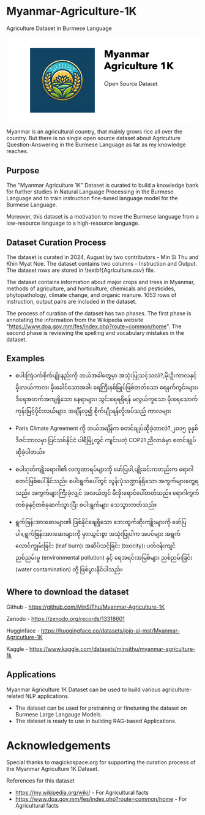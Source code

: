 # Myanmar-Agriculture-1K
 
Agriculture Dataset in Burmese Language

![Myanmar Agriculture 1K - Dataset Logo](/Myanmar%20Agriculture%201K.png)


Myanmar is an agricultural country, that mainly grows rice all over the country. But there is no single open source dataset about Agriculture Question-Answering in the Burmese Language as far as my knowledge reaches.

## Purpose

The "Myanmar Agriculture 1K" Dataset is curated to build a knowledge bank for further studies in Natural Language Processing in the Burmese Language and to train instruction fine-tuned language model for the Burmese Language.

Moreover, this dataset is a motivation to move the Burmese language from a low-resource language to a high-resource language.

## Dataset Curation Process

The dataset is curated in 2024, August by two contributors - Min Si Thu and Khin Myat Noe. The dataset contains two columns - Instruction and  Output. The dataset rows are stored in \textbf{Agriculture.csv} file.

The dataset contains information about major crops and trees in Myanmar, methods of agriculture, and horticulture, chemicals and pesticides, phytopathology, climate change, and organic manure. 1053 rows of instruction, output pairs are included in the dataset.

The process of curation of the dataset has two phases. The first phase is annotating the information from the Wikipedia website "https://www.doa.gov.mm/fes/index.php?route=common/home". The second phase is reviewing the spelling and vocabulary mistakes in the dataset.

## Examples

- စပါးကြဲပက်စိုက်ပျိုးနည်းကို ဘယ်အခါတွေမှာ အသုံးပြုသင့်သလဲ?,မိုးဦးကာလနှင့် မိုးလယ်ကာလ၊ မိုးခေါင်သောအခါ၊ ရေကြီးနစ်မြုပ်ဖြစ်တတ်သော ရေနက်ကွင်းများ၊ ဒီရေအတက်အကျရှိသော နေရာများ၊ သွင်းရေရရှိရန် မလွယ်ကူသော မိုးရေသောက် ကုန်းမြင့်ပိုင်းလယ်များ၊ အချိန်လု၍ စိုက်ပျိုးရန်လိုအပ်သည့် ကာလများ

- Paris Climate Agreement ကို ဘယ်အချိန်က စတင်ချုပ်ဆိုခဲ့တာလဲ?,၂၀၁၅ ခုနှစ် ဒီဇင်ဘာလမှာ ပြင်သစ်နိုင်ငံ ပါရီမြို့တွင် ကျင်းပတဲ့ COP21 ညီလာခံမှာ စတင်ချုပ်ဆိုခဲ့ပါတယ်။

- စပါးဂုတ်ကျိုးရောဂါ၏ လက္ခဏာရပ်များကို ဖော်ပြပါ,ပျိုးခင်းကတည်းက ရောဂါစတင်ဖြစ်ပေါ်နိုင်သည်။ စပါးရွက်ပေါ်တွင် လွန်းပုံသဏ္ဍာန်ရှိသော အကွက်များတွေ့ရသည်။ အကွက်များကြီးခဲ့လျှင် အလယ်တွင် မီးခိုးရောင်ပေါ်တတ်သည်။ ရောဂါကွက်တစ်ခုနှင့်တစ်ခုဆက်သွားပြီး စပါးရွက်များ သေသွားတတ်သည်။

- ရွက်ဖြန်းအားဆေးများ၏ ဖြစ်နိုင်ချေရှိသော ဘေးထွက်ဆိုးကျိုးများကို ဖော်ပြပါ။,ရွက်ဖြန်းအားဆေးများကို မှားယွင်းစွာ အသုံးပြုပါက အပင်များ အရွက်လောင်ကျွမ်းခြင်း (leaf burn)၊ အဆိပ်သင့်ခြင်း (toxicity)၊ ပတ်ဝန်းကျင်ညစ်ညမ်းမှု (environmental pollution) နှင့် ရေအရင်းအမြစ်များ ညစ်ညမ်းခြင်း (water contamination) တို့ ဖြစ်ပွားနိုင်ပါသည်။

## Where to download the dataset

Github - https://github.com/MinSiThu/Myanmar-Agriculture-1K

Zenodo - https://zenodo.org/records/13318601

Hugginface - https://huggingface.co/datasets/jojo-ai-mst/Myanmar-Agricutlure-1K

Kaggle - https://www.kaggle.com/datasets/minsithu/myanmar-agriculture-1k

## Applications

Myanmar Agriculture 1K Dataset can be used to build various agriculture-related NLP applications.

- The dataset can be used for pretraining or finetuning the dataset on Burmese Large Langauge Models.
- The dataset is ready to use in building RAG-based Applications.

# Acknowledgements

Special thanks to magickospace.org for supporting the curation process of
the Myanmar Agriculture 1K Dataset.

References for this dataset

- https://my.wikipedia.org/wiki/ - For Agricultural facts
- https://www.doa.gov.mm/fes/index.php?route=common/home - For Agricultural facts


